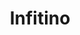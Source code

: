 ---
title: Infitino
date: 
draft: false

# descripcion
description : Pulsera de plata 925 y marquesita

materials: Plata 925

color: Plateado

dimensions: 19cm largo

code: 03-22-0540

type: "Pulseras"

categories: []

price: $9.900,00

price_eftvo: $8.415,00

# Images
# first image will be shown in the product page
images:
  # - image: "images/path_to_image"
  # La ubicacion de las imagenes es imagenes/Pulseras/Pulseras.Marquesita/03-22-0540-infitino
  - image: "./images/pulseras/marquesita/03-22-0540.JPG"
---